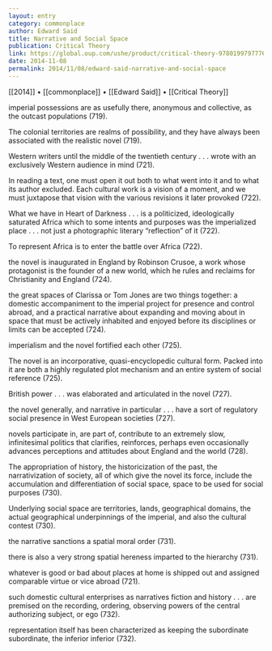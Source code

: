 ```yaml
---
layout: entry
category: commonplace
author: Edward Said
title: Narrative and Social Space
publication: Critical Theory
link: https://global.oup.com/ushe/product/critical-theory-9780199797776?cc=ca&lang=en&
date: 2014-11-08
permalink: 2014/11/08/edward-said-narrative-and-social-space
---
```


[[2014]] • [[commonplace]] • [[Edward Said]] • [[Critical Theory]]

imperial possessions are as usefully there, anonymous and collective, as the outcast populations (719). 


The colonial territories are realms of possibility, and they have always been associated with the realistic novel (719).


Western writers until the middle of the twentieth century . . . wrote with an exclusively Western audience in mind (721).


In reading a text, one must open it out both to what went into it and to what its author excluded. Each cultural work is a vision of a moment, and we must juxtapose that vision with the various revisions it later provoked (722).


What we have in Heart of Darkness . . . is a politicized, ideologically saturated Africa which to some intents and purposes was the imperialized place . . . not just a photographic literary “reflection” of it (722).


To represent Africa is to enter the battle over Africa (722).


the novel is inaugurated in England by Robinson Crusoe, a work whose protagonist is the founder of a new world, which he rules and reclaims for Christianity and England (724).


the great spaces of Clarissa or Tom Jones are two things together: a domestic accompaniment to the imperial project for presence and control abroad, and a practical narrative about expanding and moving about in space that must be actively inhabited and enjoyed before its disciplines or limits can be accepted (724).


imperialism and the novel fortified each other (725).


The novel is an incorporative, quasi-encyclopedic cultural form. Packed into it are both a highly regulated plot mechanism and an entire system of social reference (725).


British power . . . was elaborated and articulated in the novel (727).


the novel generally, and narrative in particular . . . have a sort of regulatory social presence in West European societies (727).


novels participate in, are part of, contribute to an extremely slow, infinitesimal politics that clarifies, reinforces, perhaps even occasionally advances perceptions and attitudes about England and the world (728).


The appropriation of history, the historicization of the past, the narrativization of society, all of which give the novel its force, include the accumulation and differentiation of social space, space to be used for social purposes (730).


Underlying social space are territories, lands, geographical domains, the actual geographical underpinnings of the imperial, and also the cultural contest (730).


the narrative sanctions a spatial moral order (731).


there is also a very strong spatial hereness imparted to the hierarchy (731).


whatever is good or bad about places at home is shipped out and assigned comparable virtue or vice abroad (721).


such domestic cultural enterprises as narratives fiction and history . . . are premised on the recording, ordering, observing powers of the central authorizing subject, or ego (732).


representation itself has been characterized as keeping the subordinate subordinate, the inferior inferior (732).

